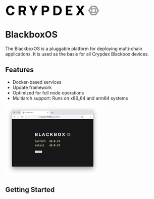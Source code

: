 <img src="https://raw.githubusercontent.com/crypdex/blackbox/master/resources/images/logo2.png" width=300>

# BlackboxOS

The BlackboxOS is a pluggable platform for deploying multi-chain applications. It is used as the basis for all Crypdex Blackbox devices.

## Features

- Docker-based services
- Update framework
- Optimized for full node operations
- Multiarch support: Runs on x86_64 and arm64 systems

<img src="https://raw.githubusercontent.com/crypdex/blackbox/master/resources/images/screenshot.png" width=300>

## Getting Started
